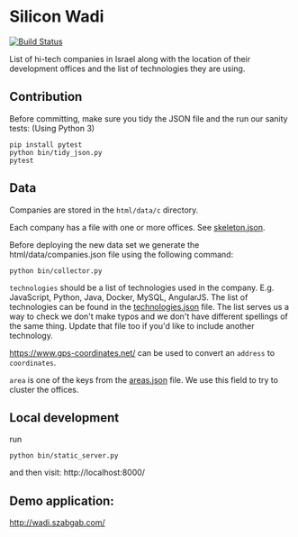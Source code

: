 # Silicon Wadi

[![Build Status](https://travis-ci.org/szabgab/silicon-wadi.png)](https://travis-ci.org/szabgab/silicon-wadi)

List of hi-tech companies in Israel along with the location of their development offices
and the list of technologies they are using.

## Contribution

Before committing, make sure you tidy the JSON file and the run our sanity tests:
(Using Python 3)

```
pip install pytest
python bin/tidy_json.py
pytest
```

## Data

Companies are stored in the `html/data/c` directory.

Each company has a file with one or more offices. See [skeleton.json](html/data/skeleton.json).

Before deploying the new data set we generate the html/data/companies.json file using the following command:

```
python bin/collector.py
```


`technologies` should be a list of technologies used in the company. E.g. JavaScript, Python, Java, Docker, MySQL, AngularJS.
The list of technologies can be found in the [technologies.json](html/data/technologies.json) file. The list serves us a way to check we don't make typos and we don't have different spellings of the same thing. Update that file too if you'd like to include another technology.

https://www.gps-coordinates.net/ can be used to convert an `address` to `coordinates`.

`area` is one of the keys from the [areas.json](html/data/areas.json) file. We use this field to try to cluster the offices.


## Local development

run

```
python bin/static_server.py
```

and then visit: http://localhost:8000/

## Demo application:

http://wadi.szabgab.com/

